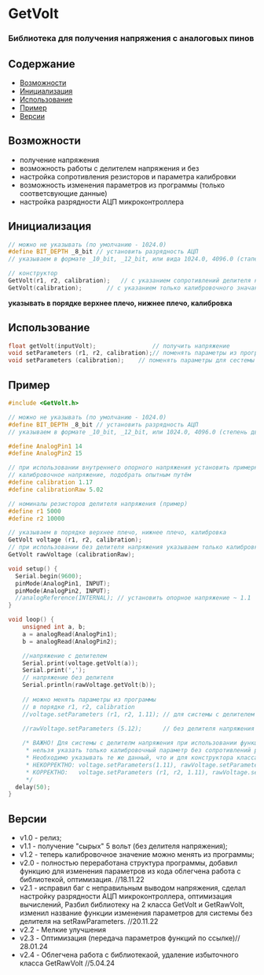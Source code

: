 # GetVolt
### Библиотека для получения напряжения с аналоговых пинов

## Содержание
- [Возможности](#capabilities)
- [Инициализация](#init)
- [Использование](#use)
- [Пример](#example)
- [Версии](#versions)

<a id="capabilities"></a>
## Возможности
- получение напряжения
- возможность работы с делителем напряжения и без
- настройка сопротивления резисторов и параметра калибровки
- возможность изменения параметров из программы (только соответсвующие данные)
- настройка разрядности АЦП микроконтроллера

<a id="init"></a>
## Инициализация
```cpp
// можно не указывать (по умолчанию - 1024.0)
#define BIT_DEPTH _8_bit // установить разрядность АЦП
// указываем в формате _10_bit, _12_bit, или вида 1024.0, 4096.0 (стапень двойки)

// конструктор
GetVolt(r1, r2, calibration);	// с указанием сопротивлений делителя напряжения и калибровочного значания
GetVolt(calibration);     	// с указанием только калибровочного значания без делителя напряжения
```
**указывать в порядке верхнее плечо, нижнее плечо, калибровка**

<a id="use"></a>
## Использование
```cpp
float getVolt(inputVolt);                // получить напряжение
void setParameters (r1, r2, calibration);// поменять параметры из программы
void setParameters (calibration);	 // поменять параметры для сестемы без делителя напряжения
```

<a id="example"></a>
## Пример
```cpp
#include <GetVolt.h>

// можно не указывать (по умолчанию - 1024.0)
#define BIT_DEPTH _8_bit // установить разрядность АЦП
// указываем в формате _10_bit, _12_bit, или 1024.0, 4096.0 (степень двойки)

#define AnalogPin1 14
#define AnalogPin2 15

// при использовании внутреннего опорного напряжения установить примерно равным ему (1.1 вольт)
// калибровочное напряжение, подобрать опытным путём
#define calibration 1.17
#define calibrationRaw 5.02

// номиналы резисторов делителя напряжения (пример)
#define r1 5000
#define r2 10000

// указываем в порядке верхнее плечо, нижнее плечо, калибровка
GetVolt voltage (r1, r2, calibration);
// при использовании без делителя напряжения указываем только калибровку
GetVolt rawVoltage (calibrationRaw);

void setup() {
  Serial.begin(9600);
  pinMode(AnalogPin1, INPUT);
  pinMode(AnalogPin2, INPUT);
  //analogReference(INTERNAL); // установить опорное напряжение ~ 1.1
}

void loop() {
	unsigned int a, b;
	a = analogRead(AnalogPin1);
	b = analogRead(AnalogPin2);

	//напряжение с делителем
	Serial.print(voltage.getVolt(a));
  	Serial.print(',');
	// напряжение без делителя
	Serial.println(rawVoltage.getVolt(b));
	
	// можно менять параметры из программы
	// в порядке r1, r2, calibration
	//voltage.setParameters (r1, r2, 1.11); // для системы с делителем напряжения

	//rawVoltage.setParameters (5.12);      // без делителя напряжения
	
	/* ВАЖНО! Для системы с делителм напряжения при использовании функции setParameters
	 * нельзя указать только калибровочный параметр без сопротивлений резисторов и наоборот
	 * Необходимо указывать те же данный, что и для конструктора класса:
	 * НЕКОРРЕКТНО: voltage.setParameters(1.11), rawVoltage.setParameters(r1, r2, 1.11)
	 * КОРРЕКТНО:	voltage.setParameters (r1, r2, 1.11), rawVoltage.setParameters (5.12)
	 */
  delay(50);
}
```

<a id="versions"></a>
## Версии
- v1.0 - релиз;
- v1.1 - получение "сырых" 5 вольт (без делителя напряжения);
- v1.2 - теперь калибровочное значение можно менять из программы;
- v2.0 - полностью переработана структура программы, добавил функцию для изменения параметров из кода
	облегчена работа с библиотекой, оптимизация. //18.11.22
- v2.1 - исправил баг с неправильным выводом напряжения, сделал настройку разрядности АЦП микроконтроллера, 
оптимизация вычислений, Разбил библиотеку на 2 класса GetVolt и GetRawVolt, изменил название функции изменения параметров
для системы без делителя на setRawParameters. //20.11.22
- v2.2 - Мелкие улучшения
- v2.3 - Оптимизация (передача параметров функций по ссылке)// 28.01.24
- v2.4 - Облегчена работа с библиотекаой, удаление избыточного класса GetRawVolt //5.04.24
